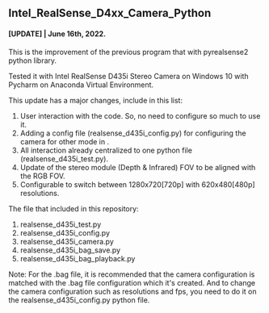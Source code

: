 ## Intel_RealSense_D4xx_Camera_Python
#### [UPDATE] | June 16th, 2022.

This is the improvement of the previous program that with pyrealsense2 python library.

Tested it with Intel RealSense D435i Stereo Camera on Windows 10 with Pycharm on Anaconda Virtual Environment.

This update has a major changes, include in this list:
  1. User interaction with the code. So, no need to configure so much to use it.
  2. Adding a config file (realsense_d435i_config.py) for configuring the camera for other mode in .
  3. All interaction already centralized to one python file (realsense_d435i_test.py).
  4. Update of the stereo module (Depth & Infrared) FOV to be aligned with the RGB FOV.
  5. Configurable to switch between 1280x720[720p] with 620x480[480p] resolutions.

The file that included in this repository:
  1. realsense_d435i_test.py
  2. realsense_d435i_config.py
  3. realsense_d435i_camera.py
  4. realsense_d435i_bag_save.py
  5. realsense_d435i_bag_playback.py

Note:
For the .bag file, it is recommended that the camera configuration is matched with the .bag file configuration which it's created.
And to change the camera configuration such as resolutions and fps, you need to do it on the realsense_d435i_config.py python file.
